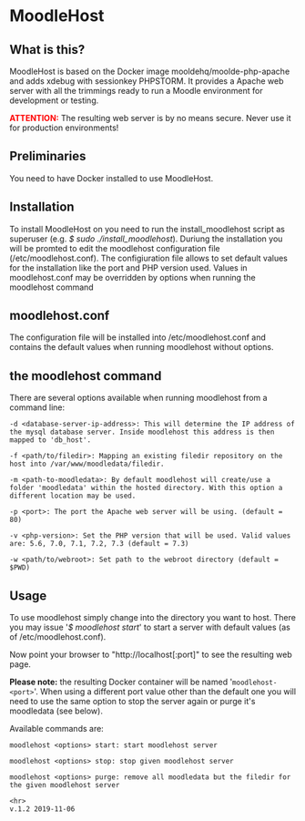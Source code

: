 # MoodleHost

## What is this?
MoodleHost is based on the Docker image mooldehq/moolde-php-apache and adds xdebug with sessionkey PHPSTORM. 
It provides a Apache web server with all the trimmings ready to run a Moodle environment for development or testing.

<b style="color: #ff0000;">ATTENTION:</b> The resulting web server is by no means secure. Never use it for production environments!


## Preliminaries
You need to have Docker installed to use MoodleHost.

## Installation
To install MoodleHost on you need to run the install_moodlehost script as superuser (e.g. <i>$ sudo ./install_moodlehost</i>). Duriung the installation you will be promted to edit the moodlehost configuration file (/etc/moodlehost.conf). The configiuration file allows to set default values for the installation like the port and PHP version used. Values in moodlehost.conf may be overridden by options when running the moodlehost command

## moodlehost.conf
The configuration file will be installed into /etc/moodlehost.conf and contains the default values when running moodlehost without options.

## the moodlehost command
There are several options available when running moodlehost from a command line:

	-d <database-server-ip-address>: This will determine the IP address of the mysql database server. Inside moodlehost this address is then mapped to 'db_host'.

	-f <path/to/filedir>: Mapping an existing filedir repository on the host into /var/www/moodledata/filedir.

	-m <path-to-moodledata>: By default moodlehost will create/use a folder 'moodledata' within the hosted directory. With this option a different location may be used.

	-p <port>: The port the Apache web server will be using. (default = 80)

	-v <php-version>: Set the PHP version that will be used. Valid values are: 5.6, 7.0, 7.1, 7.2, 7.3 (default = 7.3)

	-w <path/to/webroot>: Set path to the webroot directory (default = $PWD)

## Usage
To use moodlehost simply change into the directory you want to host. There you may issue '<i>$ moodlehost start</i>' to start a server with default values (as of /etc/moodlehost.conf).

Now point your browser to "http://localhost[:port]" to see the resulting web page.

<b>Please note:</b> the resulting Docker container will be named '<code>moodlehost-\<port></code>'. When using a different port value other than the default one you will need to use the same option to stop the server again or purge it's moodledata (see below).

Available commands are:

	moodlehost <options> start: start moodlehost server

	moodlehost <options> stop: stop given moodlehost server

	moodlehost <options> purge: remove all moodledata but the filedir for the given moodlehost server

	<hr>
	v.1.2 2019-11-06
